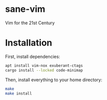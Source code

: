 # sane-vim

Vim for the 21st Century

# Installation

First, install dependencies:

```sh
apt install vim-nox exuberant-ctags
cargo install --locked code-minimap
```

Then, install everything to your home directory:

```sh
make
make install
```
